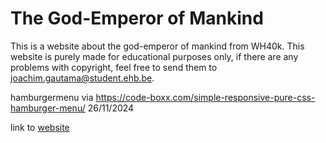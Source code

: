 # The God-Emperor of Mankind

This is a website about the god-emperor of mankind from WH40k. This website is purely made for educational purposes only, if there are any problems with copyright, feel free to send them to joachim.gautama@student.ehb.be.

hamburgermenu via
https://code-boxx.com/simple-responsive-pure-css-hamburger-menu/
26/11/2024

link to [website](https://ehb-mct.github.io/web1-courseproject-JoachimGautama/)
